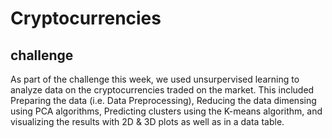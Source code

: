 # Cryptocurrencies

## challenge
As part of the challenge this week, we used unsurpervised learning to analyze data on the cryptocurrencies traded on the market. This included Preparing the data (i.e. Data Preprocessing), Reducing the data dimensing using PCA algorithms, Predicting clusters using the K-means algorithm, and visualizing the results with 2D & 3D plots as well as in a data table.

